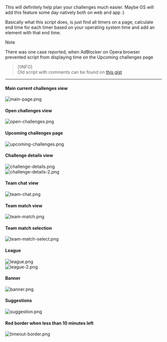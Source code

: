 This will definitely help plan your challenges much easier.
Maybe GS will add this feature some day natively both on web and app :)

Basically what this script does, is just find all timers on a page, calculate end time for each timer
based on your operating system time and add an element with that end time.

> [!NOTE]  
> There was one case reported, when AdBlocker on Opera browser prevented script from displaying time
> on the Upcoming challenges page

> [!INFO]  
> Old script with comments can be found
> on [this gist](https://gist.github.com/Karmalakas/25910e649f2feb26e4e8298af938a09e)

---

#### Main current challenges view

![main-page.png](images/main-page.png)

#### Open challenges view

![open-challenges.png](images/open-challenges.png)

#### Upcoming challenges page

![upcoming-challenges.png](images/upcoming-challenges.png)

#### Challenge details view

![challenge-details.png](images/challenge-details.png)  
![challenge-details-2.png](images/challenge-details-2.png)

#### Team chat view

![team-chat.png](images/team-chat.png)

#### Team match view

![team-match.png](images/team-match.png)

#### Team match selection

![team-match-select.png](images/team-match-select.png)

#### League

![league.png](images/league.png)  
![league-2.png](images/league-2.png)

#### Banner

![banner.png](images/banner.png)

#### Suggestions

![suggestion.png](images/suggestion.png)

#### Red border when less than 10 minutes left

![timeout-border.png](images/timeout-border.png)

